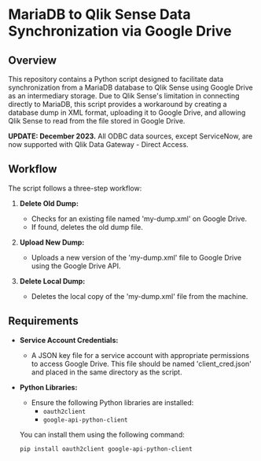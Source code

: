 # MariaDB to Qlik Sense Data Synchronization via Google Drive

## Overview

This repository contains a Python script designed to facilitate data synchronization from a MariaDB database to Qlik Sense using Google Drive as an intermediary storage. Due to Qlik Sense's limitation in connecting directly to MariaDB, this script provides a workaround by creating a database dump in XML format, uploading it to Google Drive, and allowing Qlik Sense to read from the file stored in Google Drive.

**UPDATE: December 2023.** All ODBC data sources, except ServiceNow, are now supported with Qlik Data Gateway - Direct Access.

## Workflow

The script follows a three-step workflow:

1. **Delete Old Dump:**
   - Checks for an existing file named 'my-dump.xml' on Google Drive.
   - If found, deletes the old dump file.

2. **Upload New Dump:**
   - Uploads a new version of the 'my-dump.xml' file to Google Drive using the Google Drive API.

3. **Delete Local Dump:**
   - Deletes the local copy of the 'my-dump.xml' file from the machine.

## Requirements

- **Service Account Credentials:**
  - A JSON key file for a service account with appropriate permissions to access Google Drive. This file should be named 'client_cred.json' and placed in the same directory as the script.

- **Python Libraries:**
  - Ensure the following Python libraries are installed:
    - `oauth2client`
    - `google-api-python-client`

  You can install them using the following command:
  ```bash
  pip install oauth2client google-api-python-client
